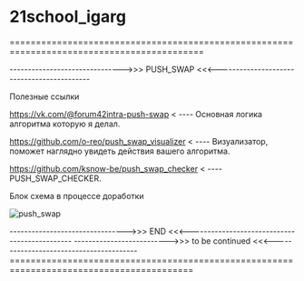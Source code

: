 # 21school_igarg

===========================================================================================

------------------------------->>> PUSH_SWAP <<<-------------------------------------------

Полезные ссылки 

https://vk.com/@forum42intra-push-swap    < ----  Основная логика алгоритма которую я делал.

https://github.com/o-reo/push_swap_visualizer  < ---- Визуализатор, поможет наглядно увидеть действия вашего алгоритма.

https://github.com/ksnow-be/push_swap_checker < ---- PUSH_SWAP_CHECKER.



Блок схема в процессе доработки

![push_swap](https://user-images.githubusercontent.com/81097405/141448315-559f9874-cca3-433e-b90d-ebdcb2565af6.jpeg)




-------------------------------->>> END <<<----------------------------------------------
-------------------------->>> to be continued <<<----------------------------------------=========================================================================================
